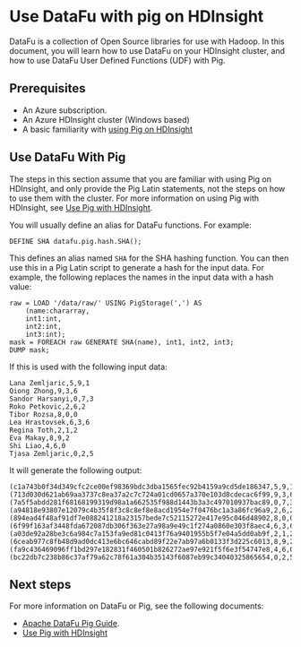 <properties
    pageTitle="Use DataFu with Pig on HDInsight"
    description="DataFu is a collection of libraries for use with Hadoop. Learn how you can use DataFu with Pig on your HDInsight cluster."
    services="hdinsight"
    documentationcenter=""
    author="Blackmist"
    manager="jhubbard"
    editor="cgronlun" />
<tags
    ms.assetid="0016721a-82be-4773-88ad-91e6b2c21cbb"
    ms.service="hdinsight"
    ms.devlang="na"
    ms.topic="article"
    ms.tgt_pltfrm="na"
    ms.workload="big-data"
    ms.date="11/08/2016"
    wacn.date=""
    ms.author="larryfr" />

# Use DataFu with pig on HDInsight

DataFu is a collection of Open Source libraries for use with Hadoop. In this document, you will learn how to use DataFu on your HDInsight cluster, and how to use DataFu User Defined Functions (UDF) with Pig.

## Prerequisites

* An Azure subscription.
* An Azure HDInsight cluster (Windows based)
* A basic familiarity with [using Pig on HDInsight](/documentation/articles/hdinsight-use-pig/)

## Use DataFu With Pig

The steps in this section assume that you are familiar with using Pig on HDInsight, and only provide the Pig Latin statements, not the steps on how to use them with the cluster. For more information on using Pig with HDInsight, see [Use Pig with HDInsight](/documentation/articles/hdinsight-use-pig/).

You will usually define an alias for DataFu functions. For example:

    DEFINE SHA datafu.pig.hash.SHA();

This defines an alias named `SHA` for the SHA hashing function. You can then use this in a Pig Latin script to generate a hash for the input data. For example, the following replaces the names in the input data with a hash value:

    raw = LOAD '/data/raw/' USING PigStorage(',') AS  
        (name:chararray, 
        int1:int, 
        int2:int,
        int3:int); 
    mask = FOREACH raw GENERATE SHA(name), int1, int2, int3; 
    DUMP mask;

If this is used with the following input data:

    Lana Zemljaric,5,9,1
    Qiong Zhong,9,3,6
    Sandor Harsanyi,0,7,3
    Roko Petkovic,2,6,2
    Tibor Rozsa,8,0,0
    Lea Hrastovsek,6,3,6
    Regina Toth,2,1,2
    Eva Makay,8,9,2
    Shi Liao,4,6,0
    Tjasa Zemljaric,0,2,5

It will generate the following output:

    (c1a743b0f34d349cfc2ce00ef98369bdc3dba1565fec92b4159a9cd5de186347,5,9,1)
    (713d030d621ab69aa3737c8ea37a2c7c724a01cd0657a370e103d8cdecac6f99,9,3,6)
    (7a5f5abdd281f68168199319d98a1a662535f988d1443b3a3c497010937bac89,0,7,3)
    (a94818e93807e12079c4b35f8f3c8c8ef8e8acd1954e7f0476bc1a3a86fc96a9,2,6,2)
    (894ead4f48af91df7e088241218a23157bede7c52115272e417e95c046d48902,8,0,0)
    (6f99f163af3448fda672087db306f363e27a98a9e49c1f274a0860e303f8aec4,6,3,6)
    (a03de92a28be3c6a984c7a153fa9ed81c0413f76a9401955b5f7e04a5dd0ab9f,2,1,2)
    (6ceab977c8fb48d9ad0dc413e6bc646cabd89f22e7ab97a6b0133f3d225c6013,8,9,2)
    (fa9c436469096ff1bd297e182831f460501b826272ae97e921f5f6e3f54747e8,4,6,0)
    (bc22db7c238b86c37af79a62c78f61a304b35143f6087eb99c34040325865654,0,2,5)

## Next steps

For more information on DataFu or Pig, see the following documents:

* [Apache DataFu Pig Guide](http://datafu.incubator.apache.org/docs/datafu/guide.html).
* [Use Pig with HDInsight](/documentation/articles/hdinsight-use-pig/)

